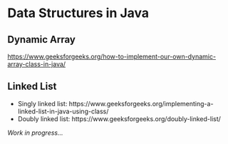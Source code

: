 # Data Structures in Java

## Dynamic Array 
https://www.geeksforgeeks.org/how-to-implement-our-own-dynamic-array-class-in-java/


## Linked List
<ul>
<li>Singly linked list: https://www.geeksforgeeks.org/implementing-a-linked-list-in-java-using-class/
<li>Doubly linked list: https://www.geeksforgeeks.org/doubly-linked-list/
</ul>

<em>Work in progress...</em>
